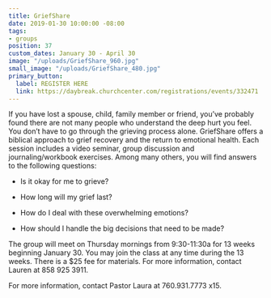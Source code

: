 ```yaml
---
title: GriefShare
date: 2019-01-30 10:00:00 -08:00
tags:
- groups
position: 37
custom_dates: January 30 - April 30
image: "/uploads/GriefShare_960.jpg"
small_image: "/uploads/GriefShare_480.jpg"
primary_button:
  label: REGISTER HERE
  link: https://daybreak.churchcenter.com/registrations/events/332471
---
```


If you have lost a spouse, child, family member or friend, you’ve probably found there are not many people who understand the deep hurt you feel. You don’t have to go through the grieving process alone. GriefShare offers a biblical approach to grief recovery and the return to emotional health. Each session includes a video seminar, group discussion and journaling/workbook exercises. Among many others, you will find answers to the following questions:

* Is it okay for me to grieve?

* How long will my grief last?

* How do I deal with these overwhelming emotions?

* How should I handle the big decisions that need to
  be made?

The group will meet on Thursday mornings from 9:30-11:30a for 13 weeks beginning January 30. You may join the class at any time during the 13 weeks. There is a $25 fee for materials. For more information, contact Lauren at 858 925 3911.

For more information, contact Pastor Laura at 760.931.7773 x15.